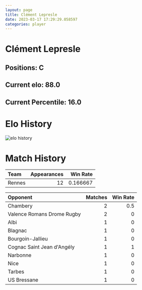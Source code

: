```yaml
---  
layout: page  
title: Clément Lepresle  
date: 2023-03-17 17:29:29.058597  
categories: player  
---
```

# Clément Lepresle

## Positions: C

## Current elo: 88.0

## Current Percentile: 16.0

# Elo History


![elo history](history_ClémentLepresle.png)
# Match History


| Team   |   Appearances |   Win Rate |
|:-------|--------------:|-----------:|
| Rennes |            12 |   0.166667 |

| Opponent                   |   Matches |   Win Rate |
|:---------------------------|----------:|-----------:|
| Chambery                   |         2 |        0.5 |
| Valence Romans Drome Rugby |         2 |        0   |
| Albi                       |         1 |        0   |
| Blagnac                    |         1 |        0   |
| Bourgoin-Jallieu           |         1 |        0   |
| Cognac Saint Jean d'Angély |         1 |        1   |
| Narbonne                   |         1 |        0   |
| Nice                       |         1 |        0   |
| Tarbes                     |         1 |        0   |
| US Bressane                |         1 |        0   |